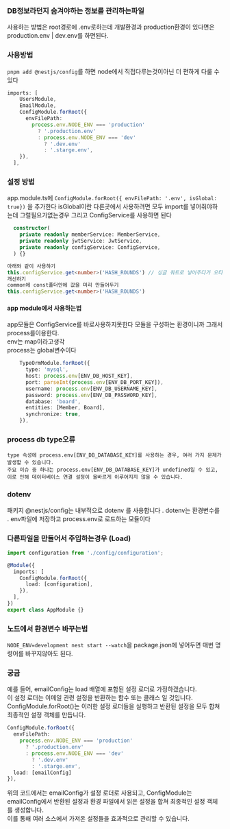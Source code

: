 ### DB정보라던지 숨겨야하는 정보를 관리하는파일
사용하는 방법은 root경로에 .env로하는데 개발환경과 production환경이 있다면은 <br>
production.env | dev.env를 하면된다. <br>

### 사용방법
`pnpm add @nestjs/config`를 하면 node에서 직접다루는것이아닌 더 편하게 다룰 수 있다

```ts
imports: [
    UsersModule,
    EmailModule,
    ConfigModule.forRoot({
      envFilePath:
        process.env.NODE_ENV === 'production'
          ? '.production.env'
          : process.env.NODE_ENV === 'dev'
            ? '.dev.env'
            : '.starge.env',
    }),
  ],
```


### 설정 방법
app.module.ts에 `ConfigModule.forRoot({ envFilePath: '.env', isGlobal: true})` 을 추가한다
isGlobal이란 다른곳에서 사용하려면 모두 import를 넣어줘야하는데 그럴필요가없는경우
그리고 ConfigService를 사용하면 된다
```ts
  constructor(
    private readonly memberService: MemberService,
    private readonly jwtService: JwtService,
    private readonly configService: ConfigService,
  ) {}

아래와 같이 사용하기
this.configService.get<number>('HASH_ROUNDS') // 싱글 쿼트로 넣어주다가 오타생기면 문제생기고 value가 변경되면 문제생김 그래서 key값을저장하는 파일을 따로 만듬
개선하기
common에 const폴더안에 값을 미리 만들어두기
this.configService.get<number>('HASH_ROUNDS')
```
#### app module에서 사용하는법
app모듈은 ConfigService를 바로사용하지못한다 모듈을 구성하는 환경이니까 그래서 process를이용한다. <br>
env는 map이라고생각 <br>
process는 global변수이다 <br>
```ts
    TypeOrmModule.forRoot({
      type: 'mysql',
      host: process.env[ENV_DB_HOST_KEY],
      port: parseInt(process.env[ENV_DB_PORT_KEY]),
      username: process.env[ENV_DB_USERNAME_KEY],
      password: process.env[ENV_DB_PASSWORD_KEY],
      database: 'board',
      entities: [Member, Board],
      synchronize: true,
    }),
```

### process db type오류
```
type 속성에 process.env[ENV_DB_DATABASE_KEY]를 사용하는 경우, 여러 가지 문제가 발생할 수 있습니다. 
주요 이슈 중 하나는 process.env[ENV_DB_DATABASE_KEY]가 undefined일 수 있고, 이로 인해 데이터베이스 연결 설정이 올바르게 이루어지지 않을 수 있습니다.
```


### dotenv
패키지 @nestjs/config는 내부적으로 dotenv 를 사용합니다 .
dotenv는 환경변수를 . env파일에 저장하고 process.env로 로드하는 모듈이다





### 다른파일을 만들어서 주입하는경우 (Load)
```ts
import configuration from './config/configuration';

@Module({
  imports: [
    ConfigModule.forRoot({
      load: [configuration],
    }),
  ],
})
export class AppModule {}
```


### 노드에서 환경변수 바꾸는법
`NODE_ENV=development nest start --watch`을 package.json에 넣어두면 매번 명령어를 바꾸지않아도 된다.


### 궁금
예를 들어, emailConfig는 load 배열에 포함된 설정 로더로 가정하겠습니다. <br>
이 설정 로더는 이메일 관련 설정을 반환하는 함수 또는 클래스 일 것입니다. <br> ConfigModule.forRoot()는 이러한 설정 로더들을 실행하고 반환된 설정을 모두 합쳐 최종적인 설정 객체를 만듭니다.

```ts
ConfigModule.forRoot({
  envFilePath:
    process.env.NODE_ENV === 'production'
      ? '.production.env'
      : process.env.NODE_ENV === 'dev'
        ? '.dev.env'
        : '.starge.env',
  load: [emailConfig]
}),
```
위의 코드에서는 emailConfig가 설정 로더로 사용되고, ConfigModule는 emailConfig에서 반환된 설정과 환경 파일에서 읽은 설정을 합쳐 최종적인 설정 객체를 생성합니다. <br> 이를 통해 여러 소스에서 가져온 설정들을 효과적으로 관리할 수 있습니다.
